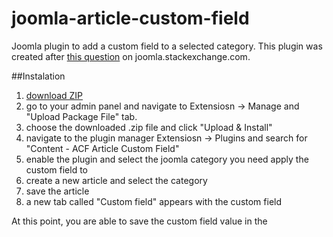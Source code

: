 # joomla-article-custom-field
Joomla plugin to add a custom field to a selected category.
This plugin was created after [this question](http://joomla.stackexchange.com/questions/15764/article-custom-fields-for-one-category/15766?noredirect=1#comment19963_15766) on joomla.stackexchange.com.

##Instalation
1. [download ZIP](https://github.com/web-tiki/joomla-article-custom-field/archive/master.zip)
2. go to your admin panel and navigate to Extensiosn -> Manage and "Upload Package File" tab.
3. choose the downloaded .zip file and click "Upload & Install"
4. navigate to the plugin manager Extensiosn -> Plugins and search for "Content - ACF Article Custom Field"
5. enable the plugin and select the joomla category you need apply the custom field to
6. create a new article and select the category
7. save the article
8. a new tab called "Custom field" appears with the custom field

At this point, you are able to save the custom field value in the  
